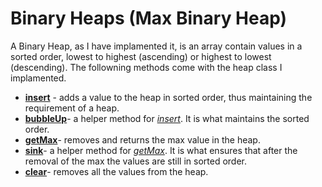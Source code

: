 # Binary Heaps (Max Binary Heap)

A Binary Heap, as I have implamented it, is an array contain values in a sorted order, lowest to highest (ascending) or highest 
to lowest (descending). The followning methods come with the heap class I implamented.

* __[insert](https://github.com/bowersj/utilities/blob/2400c39386ac836181aa06fae4fd01b100b2a019/node/dataStructures/binaryHeaps/binaryHeaps.js#L7)__ - adds a value to the heap in sorted order, thus maintaining the requirement of a heap.
* __[bubbleUp](https://github.com/bowersj/utilities/blob/2400c39386ac836181aa06fae4fd01b100b2a019/node/dataStructures/binaryHeaps/binaryHeaps.js#L13)__- a helper method for _[insert](https://github.com/bowersj/utilities/blob/2400c39386ac836181aa06fae4fd01b100b2a019/node/dataStructures/binaryHeaps/binaryHeaps.js#L8)_. It is what maintains the sorted order.
* __[getMax](https://github.com/bowersj/utilities/blob/2400c39386ac836181aa06fae4fd01b100b2a019/node/dataStructures/binaryHeaps/binaryHeaps.js#L33)__- removes and returns the max value in the heap.
* __[sink](https://github.com/bowersj/utilities/blob/2400c39386ac836181aa06fae4fd01b100b2a019/node/dataStructures/binaryHeaps/binaryHeaps.js#L45)__- a helper method for _[getMax](https://github.com/bowersj/utilities/blob/2400c39386ac836181aa06fae4fd01b100b2a019/node/dataStructures/binaryHeaps/binaryHeaps.js#L33)_. It is what ensures that after the removal of the max the values are still in sorted order.
* __[clear](https://github.com/bowersj/utilities/blob/2400c39386ac836181aa06fae4fd01b100b2a019/node/dataStructures/binaryHeaps/binaryHeaps.js#L83)__- removes all the values from the heap.

